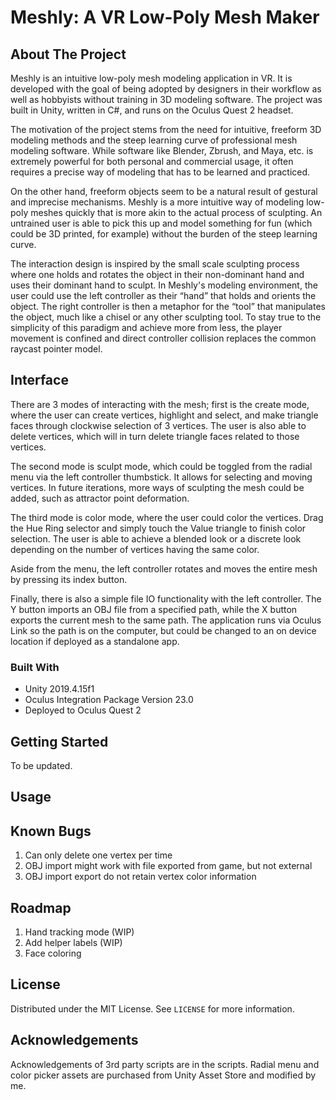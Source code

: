 <!--
*** README for GSD6338 Final Project - Meshly: A VR mesh making app
*** Author: Davide Zhang
*** Last Updated: 9/4/2021
-->


# Meshly: A VR Low-Poly Mesh Maker


<!-- ABOUT THE PROJECT -->
## About The Project
Meshly is an intuitive low-poly mesh modeling application in VR.  It is developed with the goal of being adopted by designers in their workflow as well as hobbyists without training in 3D modeling software. The project was built in Unity, written in C#, and runs on the Oculus Quest 2 headset.

The motivation of the project stems from the need for intuitive, freeform 3D modeling methods and the steep learning curve of professional mesh modeling software. While software like Blender, Zbrush, and Maya, etc. is extremely powerful for both personal and commercial usage, it often requires a precise way of modeling that has to be learned and practiced.


On the other hand, freeform objects seem to be a natural result of gestural and imprecise mechanisms. Meshly is a more intuitive way of modeling low-poly meshes quickly that is more akin to the actual process of sculpting. An untrained user is able to pick this up and model something for fun (which could be 3D printed, for example) without the burden of the steep learning curve.

The interaction design is inspired by the small scale sculpting process where one holds and rotates the object in their non-dominant hand and uses their dominant hand to sculpt. In Meshly's modeling environment, the user could use the left controller as their “hand” that holds and orients the object. The right controller is then a metaphor for the “tool” that manipulates the object, much like a chisel or any other sculpting tool.  To stay true to the simplicity of this paradigm and achieve more from less, the player movement is confined and direct controller collision replaces the common raycast pointer model.


## Interface
There are 3 modes of interacting with the mesh; first is the create mode, where the user can create vertices, highlight and select, and make triangle faces through clockwise selection of 3 vertices. The user is also able to delete vertices, which will in turn delete triangle faces related to those vertices.

The second mode is sculpt mode, which could be toggled from the radial menu via the left controller thumbstick. It allows for selecting and moving vertices. In future iterations, more ways of sculpting the mesh could be added, such as attractor point deformation.

The third mode is color mode, where the user could color the vertices. Drag the Hue Ring selector and simply touch the Value triangle to finish color selection. The user is able to achieve a blended look or a discrete look depending on the number of vertices having the same color.

Aside from the menu, the left controller rotates and moves the entire mesh by pressing its index button.

Finally, there is also a simple file IO functionality with the left controller. The Y button imports an OBJ file from a specified path, while the X button exports the current mesh to the same path. The application runs via Oculus Link so the path is on the computer, but could be changed to an on device location if deployed as a standalone app.


<!-- [![Product Name Screen Shot][product-screenshot]](https://example.com) -->




### Built With

* []() Unity 2019.4.15f1
* []() Oculus Integration Package Version 23.0
* []() Deployed to Oculus Quest 2



<!-- GETTING STARTED -->
## Getting Started

To be updated.





<!-- USAGE EXAMPLES -->
## Usage

<!-- Use this space to show useful examples of how a project can be used. Additional screenshots, code examples and demos work well in this space. You may also link to more resources.

_For more examples, please refer to the [Documentation](https://example.com)_ -->



## Known Bugs
1. Can only delete one vertex per time
2. OBJ import might work with file exported from game, but not external
3. OBJ import export do not retain vertex color information

<!-- ROADMAP -->
## Roadmap

1. Hand tracking mode (WIP)
2. Add helper labels (WIP)
3. Face coloring

<!-- LICENSE -->
## License

Distributed under the MIT License. See `LICENSE` for more information.


<!-- ACKNOWLEDGEMENTS -->
## Acknowledgements
Acknowledgements of 3rd party scripts are in the scripts.
Radial menu and color picker assets are purchased from Unity Asset Store and modified by me.